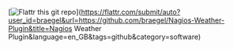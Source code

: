 [![Flattr this git repo](http://api.flattr.com/button/flattr-badge-large.png)](https://flattr.com/submit/auto?user_id=braegel&url=https://github.com/braegel/Nagios-Weather-Plugin&title=Nagios Weather Plugin&language=en_GB&tags=github&category=software) 
